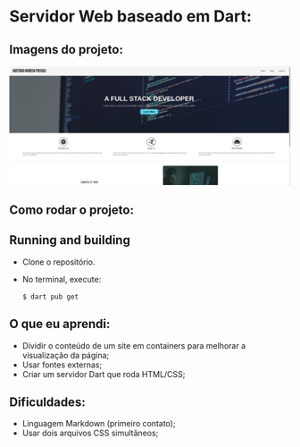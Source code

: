# Servidor Web baseado em Dart:

## Imagens do projeto:

![image](https://raw.githubusercontent.com/gkpiccoli/dart_website/main/preview.png)

## Como rodar o projeto:

## Running and building

- Clone o repositório.
- No terminal, execute: 

  ```console
  $ dart pub get
  ```

## O que eu aprendi:

- Dividir o conteúdo de um site em containers para melhorar a visualização da página;
- Usar fontes externas;
- Criar um servidor Dart que roda HTML/CSS;

## Dificuldades:

- Linguagem Markdown (primeiro contato);
- Usar dois arquivos CSS simultâneos;
